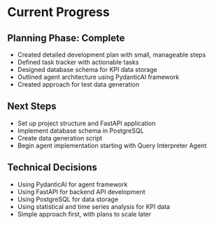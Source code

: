 # Current Progress

## Planning Phase: Complete
- Created detailed development plan with small, manageable steps
- Defined task tracker with actionable tasks
- Designed database schema for KPI data storage
- Outlined agent architecture using PydanticAI framework
- Created approach for test data generation

## Next Steps
- Set up project structure and FastAPI application
- Implement database schema in PostgreSQL
- Create data generation script
- Begin agent implementation starting with Query Interpreter Agent

## Technical Decisions
- Using PydanticAI for agent framework
- Using FastAPI for backend API development
- Using PostgreSQL for data storage
- Using statistical and time series analysis for KPI data
- Simple approach first, with plans to scale later